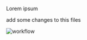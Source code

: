 Lorem ipsum 

add some changes to this files

![workflow](https://github.com/<UserName>/<RepositoryName>/actions/workflows/main.yml/badge.svg)
